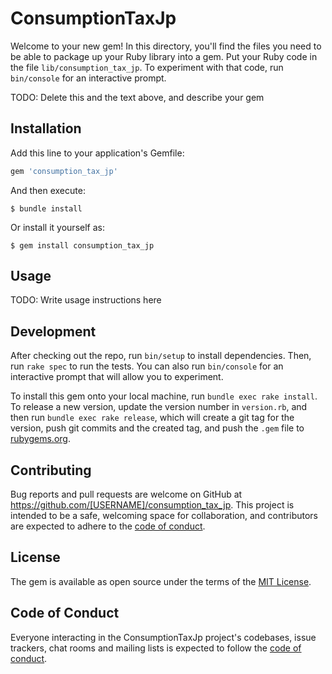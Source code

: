 # ConsumptionTaxJp

Welcome to your new gem! In this directory, you'll find the files you need to be able to package up your Ruby library into a gem. Put your Ruby code in the file `lib/consumption_tax_jp`. To experiment with that code, run `bin/console` for an interactive prompt.

TODO: Delete this and the text above, and describe your gem

## Installation

Add this line to your application's Gemfile:

```ruby
gem 'consumption_tax_jp'
```

And then execute:

    $ bundle install

Or install it yourself as:

    $ gem install consumption_tax_jp

## Usage

TODO: Write usage instructions here

## Development

After checking out the repo, run `bin/setup` to install dependencies. Then, run `rake spec` to run the tests. You can also run `bin/console` for an interactive prompt that will allow you to experiment.

To install this gem onto your local machine, run `bundle exec rake install`. To release a new version, update the version number in `version.rb`, and then run `bundle exec rake release`, which will create a git tag for the version, push git commits and the created tag, and push the `.gem` file to [rubygems.org](https://rubygems.org).

## Contributing

Bug reports and pull requests are welcome on GitHub at https://github.com/[USERNAME]/consumption_tax_jp. This project is intended to be a safe, welcoming space for collaboration, and contributors are expected to adhere to the [code of conduct](https://github.com/[USERNAME]/consumption_tax_jp/blob/master/CODE_OF_CONDUCT.md).

## License

The gem is available as open source under the terms of the [MIT License](https://opensource.org/licenses/MIT).

## Code of Conduct

Everyone interacting in the ConsumptionTaxJp project's codebases, issue trackers, chat rooms and mailing lists is expected to follow the [code of conduct](https://github.com/[USERNAME]/consumption_tax_jp/blob/master/CODE_OF_CONDUCT.md).
